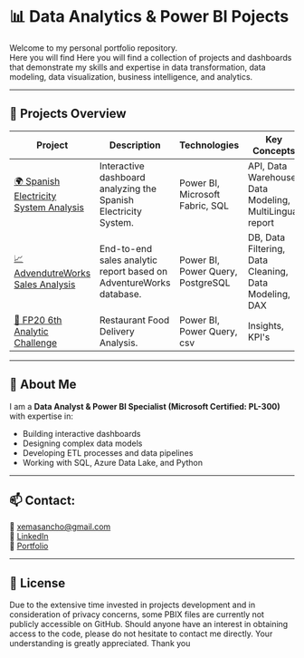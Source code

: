 # 📊 Data Analytics & Power BI Pojects

Welcome to my personal portfolio repository.  
Here you will find Here you will find a collection of projects and dashboards that demonstrate my skills and expertise in data transformation, data modeling, data visualization, business intelligence, and analytics.

---


## 📂 Projects Overview

| Project | Description | Technologies | Key Concepts |
|---------|-------------|--------------|--------------|
| [🌍 Spanish Electricity System Analysis](https://github.com/s-xema/SEE_Analysis) | Interactive dashboard analyzing the Spanish Electricity System. | Power BI, Microsoft Fabric, SQL | API, Data Warehouse, Data Modeling, MultiLingual report | 
| [📈 AdvendutreWorks Sales Analysis](https://github.com/s-xema/AdventureWorks_Analysis) | End-to-end sales analytic report based on AdventureWorks database. | Power BI, Power Query, PostgreSQL | DB, Data Filtering, Data Cleaning, Data Modeling, DAX | 
| [:rocket: FP20 6th Analytic Challenge](https://github.com/s-xema/FP20_6Challenge_Project) | Restaurant Food Delivery Analysis. | Power BI, Power Query, csv | Insights, KPI's

---

## 🚀 About Me
I am a **Data Analyst & Power BI Specialist (Microsoft Certified: PL-300)** with expertise in:
- Building interactive dashboards
- Designing complex data models
- Developing ETL processes and data pipelines
- Working with SQL, Azure Data Lake, and Python


---

## 📫 Contact:
📧 xemasancho@gmail.com  
🔗 [LinkedIn](https://www.linkedin.com/in/jose-maria-sancho-navarro/)  
🔗 [Portfolio](https://linktr.ee/xemasancho)  

---
## 📄 License
Due to the extensive time invested in projects development and in consideration of privacy concerns, some PBIX files are currently not publicly accessible on GitHub. Should anyone have an interest in obtaining access to the code, please do not hesitate to contact me directly. Your understanding is greatly appreciated. Thank you




